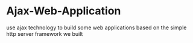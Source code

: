 # Ajax-Web-Application
use ajax technology to build some web applications based on the simple http server framework we built
